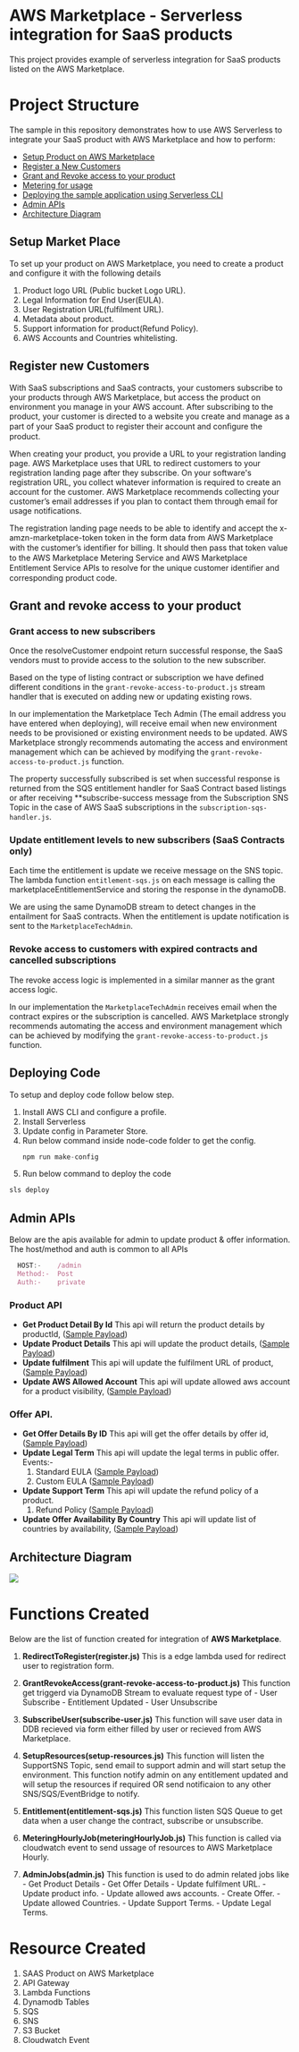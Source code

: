 # AWS Marketplace - Serverless integration for SaaS products
This project provides example of serverless integration for SaaS products listed on the AWS Marketplace.

# Project Structure
The sample in this repository demonstrates how to use AWS Serverless to integrate your SaaS product with AWS Marketplace and how to perform:
- [Setup Product on AWS Marketplace](#setup-market-place)
- [Register a New Customers](#register-new-customers)
- [Grant and Revoke access to your product](#grant-and-revoke-access-to-your-product)
- [Metering for usage](#metering-for-usage)
- [Deploying the sample application using Serverless CLI](#deploying-code)
- [Admin APIs](#admin-apis)
- [Architecture Diagram](#architecture-diagram)

## Setup Market Place
To set up your product on AWS Marketplace, you need to create a product and configure it with the following details
1. Product logo URL (Public bucket Logo URL).
2. Legal Information for End User(EULA).
3. User Registration URL(fulfilment URL).
4. Metadata about product.
5. Support information for product(Refund Policy).
6. AWS Accounts and Countries whitelisting.

## Register new Customers
With SaaS subscriptions and SaaS contracts, your customers subscribe to your products through AWS Marketplace, but access the product on environment you manage in your AWS account. After subscribing to the product, your customer is directed to a website you create and manage as a part of your SaaS product to register their account and conﬁgure the product.

When creating your product, you provide a URL to your registration landing page. AWS Marketplace uses that URL to redirect customers to your registration landing page after they subscribe. On your software's registration URL, you collect whatever information is required to create an account for the customer. AWS Marketplace recommends collecting your customer’s email addresses if you plan to contact them through email for usage notifications.

The registration landing page needs to be able to identify and accept the x-amzn-marketplace-token token in the form data from AWS Marketplace with the customer’s identiﬁer for billing. It should then pass that token value to the AWS Marketplace Metering Service and AWS Marketplace Entitlement Service APIs to resolve for the unique customer identiﬁer and corresponding product code.

## Grant and revoke access to your product

  ### Grant access to new subscribers
  Once the resolveCustomer endpoint return successful response, the SaaS vendors must to provide access to the solution to the new subscriber. 
  
  Based on the type of listing contract or subscription we have defined different conditions in the `grant-revoke-access-to-product.js` stream handler that is executed on adding new or updating existing rows.

  In our implementation the Marketplace Tech Admin (The email address you have entered when deploying), will receive email when new environment needs to be provisioned or existing environment needs to be updated. AWS Marketplace strongly recommends automating the access and environment management which can be achieved by modifying the `grant-revoke-access-to-product.js` function.

  The property successfully subscribed is set when successful response is returned from the SQS entitlement handler for SaaS Contract based listings or after receiving **subscribe-success message from the Subscription SNS Topic in the case of AWS SaaS subscriptions in the `subscription-sqs-handler.js`.


  ### Update entitlement levels to new subscribers (SaaS Contracts only)
  Each time the entitlement is update we receive message on the SNS topic. 
  The lambda function `entitlement-sqs.js` on each message is calling the marketplaceEntitlementService and storing the response in the dynamoDB.

  We are using the same DynamoDB stream to detect changes in the entailment for SaaS contracts. When the entitlement is update notification is sent to the `MarketplaceTechAdmin`.

  ### Revoke access to customers with expired contracts and cancelled subscriptions 
  The revoke access logic is implemented in a similar manner as the grant access logic. 

  In our implementation the `MarketplaceTechAdmin` receives email when the contract expires or the subscription is cancelled. 
  AWS Marketplace strongly recommends automating the access and environment management which can be achieved by modifying the `grant-revoke-access-to-product.js` function.

## Deploying Code
To setup and deploy code follow below step.
1. Install AWS CLI and configure a profile.
2. Install Serverless
3. Update config in Parameter Store.
4. Run below command inside node-code folder to get the config.
    ```javascript
    npm run make-config
    ```
5. Run below command to deploy the code
  ```bash
  sls deploy
  ```

## Admin APIs
Below are the apis available for admin to update product & offer information.
The host/method and auth is common to all APIs

```javascript
  HOST:-    /admin
  Method:-  Post
  Auth:-    private
```

  ### Product API
  - **Get Product Detail By Id**
    This api will return the product details by productId, ([Sample Payload](./node-code/events/get_product_details_by_id.json)) 
  - **Update Product Details**
    This api will update the product details, ([Sample Payload](./node-code/events/update_product_details.json)) 
  - **Update fulfilment**
    This api will update the fulfilment URL of product, ([Sample Payload](./node-code/events/update_fulfilment.json)) 
  - **Update AWS Allowed Account** 
    This api will update allowed aws account for a product visibility, ([Sample Payload](./node-code/events/update_allowed_aws_account.json)) 

  ### Offer API.
  - **Get Offer Details By ID**
    This api will get the offer details by offer id, ([Sample Payload](./node-code/events/get_offer_details_by_id.json))
  - **Update Legal Term**
    This api will update the legal terms in public offer.
    Events:-
      1. Standard EULA ([Sample Payload](./node-code/events/update_legal_term_standard_eula.json))
      2. Custom EULA ([Sample Payload](./node-code/events/update_legal_term_custom_eula.json))
  - **Update Support Term**
    This api will update the refund policy of a product.
      1. Refund Policy ([Sample Payload](./node-code/events/update_support_term.json))
  - **Update Offer Availability By Country**
    This api will update list of countries by availability, ([Sample Payload](./node-code/events/update_support_term.json))


## Architecture Diagram
![](./misc/marketplace.jpg)

# Functions Created
Below are the list of function created for integration of **AWS Marketplace**.

  1. **RedirectToRegister(register.js)**
    This is a edge lambda used for redirect user to registration form.

  2. **GrantRevokeAccess(grant-revoke-access-to-product.js)**
    This function get triggerd via DynamoDB Stream to evaluate request type of
    - User Subscribe
    - Entitlement Updated
    - User Unsubscribe

  3. **SubscribeUser(subscribe-user.js)**
    This function will save user data in DDB recieved via form either filled by user or recieved from AWS Marketplace.

  4. **SetupResources(setup-resources.js)**
    This function will listen the SupportSNS Topic, send email to support admin and will start setup the environment.
    This function notify admin on any entitlement updated and will setup the resources if required OR send notificaion to any other SNS/SQS/EventBridge to notify.

  5. **Entitlement(entitlement-sqs.js)**
    This function listen SQS Queue to get data when a user change the contract, subscribe or unsubscribe.

  6. **MeteringHourlyJob(meteringHourlyJob.js)**
    This function is called via cloudwatch event to send ussage of resources to AWS Marketplace Hourly. 

  7. **AdminJobs(admin.js)**
    This function is used to do admin related jobs like
    - Get Product Details
    - Get Offer Details
    - Update fulfilment URL.
    - Update product info.
    - Update allowed aws accounts.
    - Create Offer.
    - Update allowed Countries.
    - Update Support Terms.
    - Update Legal Terms.

# Resource Created
  1. SAAS Product on AWS Marketplace
  2. API Gateway
  3. Lambda Functions
  4. Dynamodb Tables
  5. SQS
  6. SNS
  7. S3 Bucket
  8. Cloudwatch Event

